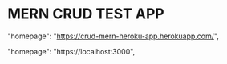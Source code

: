# MERN CRUD TEST APP

  "homepage": "https://crud-mern-heroku-app.herokuapp.com/",

  "homepage": "https://localhost:3000",

